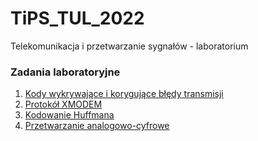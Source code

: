 # TiPS_TUL_2022
Telekomunikacja i przetwarzanie sygnałów - laboratorium

### Zadania laboratoryjne
1. [Kody wykrywające i korygujące błędy transmisji](zadanie1)
2. [Protokół XMODEM](zadanie2)
3. [Kodowanie Huffmana](zadanie3)
4. [Przetwarzanie analogowo-cyfrowe](zadanie4)
